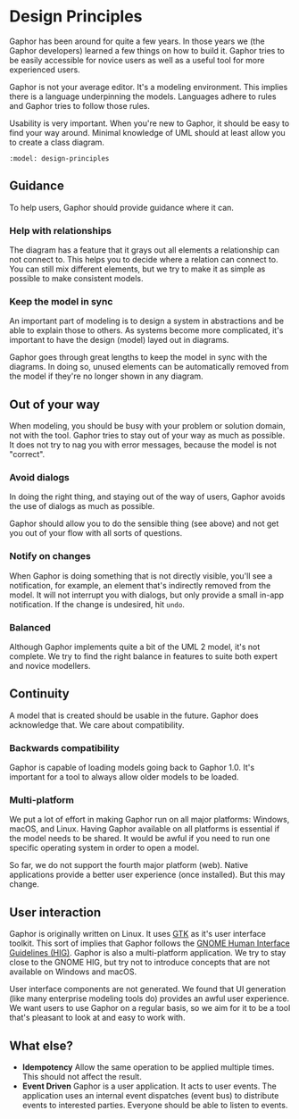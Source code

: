 # Design Principles

Gaphor has been around for quite a few years. In those years we (the Gaphor
developers) learned a few things on how to build it. Gaphor tries to be easily
accessible for novice users as well as a useful tool for more experienced users.

Gaphor is not your average editor. It's a modeling environment. This implies
there is a language underpinning the models. Languages adhere to rules and
Gaphor tries to follow those rules.

Usability is very important. When you're new to Gaphor, it should be easy
to find your way around. Minimal knowledge of UML should at least allow you to
create a class diagram.

```{diagram} Design Principles
:model: design-principles
```

## Guidance

To help users, Gaphor should provide guidance where it can.

### Help with relationships

The diagram has a feature that it grays out all elements a relationship can not
connect to. This helps you to decide where a relation can connect to. You can
still mix different elements, but we try to make it as simple as possible to
make consistent models.

### Keep the model in sync

An important part of modeling is to design a system in abstractions and be
able to explain those to others. As systems become more complicated, it's
important to have the design (model) layed out in diagrams.

Gaphor goes through great lengths to keep the model in sync with the diagrams.
In doing so, unused elements can be automatically removed from the model if
they're no longer shown in any diagram.

## Out of your way

When modeling, you should be busy with your problem or solution domain, not with
the tool. Gaphor tries to stay out of your way as much as possible. It does not
try to nag you with error messages, because the model is not "correct".

### Avoid dialogs

In doing the right thing, and staying out of the way of users, Gaphor avoids the
use of dialogs as much as possible.

Gaphor should allow you to do the sensible thing (see above) and not get you out
of your flow with all sorts of questions.

### Notify on changes

When Gaphor is doing something that is not directly visible, you'll see a
notification, for example, an element that's indirectly removed from the model.
It will not interrupt you with dialogs, but only provide a small in-app
notification. If the change is undesired, hit `undo`.

### Balanced

Although Gaphor implements quite a bit of the UML 2 model, it's not complete.
We try to find the right balance in features to suite both expert and novice
modellers.

## Continuity

A model that is created should be usable in the future. Gaphor does acknowledge
that. We care about compatibility.

### Backwards compatibility

Gaphor is capable of loading models going back to Gaphor 1.0. It's important for
a tool to always allow older models to be loaded.

### Multi-platform

We put a lot of effort in making Gaphor run on all major platforms: Windows,
macOS, and Linux. Having Gaphor available on all platforms is essential if the
model needs to be shared. It would be awful if you need to run one specific
operating system in order to open a model.

So far, we do not support the fourth major platform (web). Native applications
provide a better user experience (once installed). But this may change.

## User interaction

Gaphor is originally written on Linux. It uses [GTK](https://gtk.org) as it's
user interface toolkit. This sort of implies that Gaphor follows the [GNOME
Human Interface Guidelines (HIG)](https://developer.gnome.org/hig/). Gaphor is
also a multi-platform application. We try to stay close to the GNOME HIG, but
try not to introduce concepts that are not available on Windows and macOS.

User interface components are not generated. We found that UI generation (like
many enterprise modeling tools do) provides an awful user experience. We want users
to use Gaphor on a regular basis, so we aim for it to be a tool that's
pleasant to look at and easy to work with.


## What else?

* **Idempotency** Allow the same operation to be applied multiple times. This should
  not affect the result.
* **Event Driven** Gaphor is a user application. It acts to user events. The application
  uses an internal event dispatches (event bus) to distribute events to interested parties.
  Everyone should be able to listen to events.
